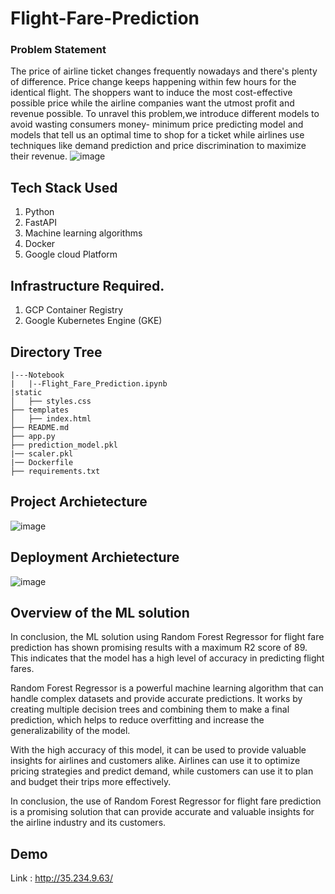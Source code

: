 
#  Flight-Fare-Prediction

### Problem Statement

 The price of airline ticket changes frequently
nowadays and there's plenty of difference. Price change
keeps happening within few hours for the identical flight.
The shoppers want to induce the most cost-effective possible
price while the airline companies want the utmost profit and
revenue possible. To unravel this problem,we
introduce different models to avoid wasting consumers
money- minimum price predicting model and models that
tell us an optimal time to shop for a ticket while airlines use
techniques like demand prediction and price discrimination
to maximize their revenue.
![image](https://i0.wp.com/collegeclue.com/medical/wp-content/uploads/2021/07/air-1.jpg?fit=1000%2C667&ssl=1)



## Tech Stack Used
1. Python 
2. FastAPI 
3. Machine learning algorithms
4. Docker
5. Google cloud Platform

## Infrastructure Required.

1.  GCP Container Registry
2.  Google Kubernetes Engine (GKE)


## Directory Tree 
```
|---Notebook
|   |--Flight_Fare_Prediction.ipynb
|static 
│   ├── styles.css
├── templates
│   ├── index.html
├── README.md
├── app.py
├── prediction_model.pkl
|── scaler.pkl
|── Dockerfile
├── requirements.txt
```

## Project Archietecture
![image](https://lh3.googleusercontent.com/eUYF4Ys5of0OPSylKqmOAAVfyKApgW2tDk4i0FOIcRACuaySCXGEBN-U5U9Go9koKutweCh8yAwJwODqAu5WY8kzsRLaFlcCvAJDokTP4NAtMswS918JSSoN87j0YzU-E7YL1MkH-u8O0rPlrP4xqedzBmWlHJ32gyIAGfuQh7H1esMJ9ozp67Fsdei5jB8mczA2dqbCs03dCCRM4yvwRmXn29d8BEth1QjtzqRLcmQ-93qIPA3faqFD88sIr8hfPTOnNa-uUY4FOf2GExR-Z2GwdkgJuWVJhMTJHi0hOsct1YRPbbVNdD1Qp_qTwL-MJqKF-qLg60_VMrpIn2FU9zvZ-5dIsZJb8miGQ35eYgIDTD0XiY10rAYIpiq7oznosv-VyGLl9f5vqH8d-NkWnrqxtKdrGm_0xXps7lyuHDYB_zGMa6JjPFfGx2c0Ik3CP8K_-E1GMjfBMyF9fJ15MBCcqEZeiSpl25IZNYoVHHsb7Flt1ty7m-c8lgswTbFTQkX4WuGhM2TsTUIjwvvnV1mGAXWYhJx0EwAHT9DPbjFdr0_mvqesaZkv6XUuNzcN-wGRpKKjI8kNou99g63CAewz-OHBk2lXASu2VqYsYOhppR7Ml9s4EfVowFp_vu8iLlK2lChdDSl7WCzX48dvaE_SuCutH-UX54w6vW8GAiqWoAPo9-yginfhWVpw-jyHc6ArAmKF7prLcRr_vGjzB0IRM_XnctEcyJJtIkcWg5ggNAQJ8M2bCESKR9FBfLElPJcIvVkzz4Yw0-bcvOqGSM2kb6h3LvC7QN0LGZ22t4CpjqYgy4t8JSSu1vyWQijTrlXcUcgdBU4XDzAN-E6XwofnnO11uqq3_vB-ZgIWMdsSRpw-HMD-IbTo98OnYH6Q0jwMbTJAdfh4wh3focACzs6vovv0vZuAxW7gX6OEdt_CUEhxNBRfQP5t-roz76VojGBDiQ3W_6tHO5XRHyYMcL_ZdvULw2D_uUHcJf8nV3uDuWdRgt7ENEs=w1271-h61-no?authuser=0)



## Deployment Archietecture
![image](https://lh3.googleusercontent.com/x4TXb40Zk7KXoIHK3Hw18PowFEqaz7MCNiyPpJBKj1nsrT2bRV6-WgoscVNtUELfL5I4jYyHKJoSgxkGLGdfpH1s0NylBXuWSzcKC-qLGFw08oANpWDwv-jlO0gi5N1zlDUXr4mCMkPS5d38LwRqzE19hLsgfcZPjpcSCRtnkqmZTrvtiOszwPkmQObJ1sHr65kWBKecfey9YdhM1yEOw7hIBjRChxwnGDvbj73QsBYhWwET-UqcZDmOPhMzvgHCgBY_nPzO85ilCrMZZiqd-02_glWXd73PtbPnWzz5HNy7E2AZQtzY7prOBmlz1STYXXaNpzn5HFsKcp4zRPfEvLLOxXv6QxGiUXbE686aGu45VvI_UWxK4XDchHLloZYGLhJhxEwXmVlyiOcKQE3iwNnmxrFhUbCIxfAi7wNOwLqwOwRVLbAj9GY-SWVIGCAsa2Oq5cJ0la75QF_wYfIqQOknEaF3rmgnSYhyPBxaPO6yqxP7eAZ5stxxjZskISf8aGZlV__IZkXm2mZEWdHXVCuEz0d6IBdauS90u10ma8WQzXaYN8iMPwzjeUx_SzU2EXML6lCBbuIpTH4omOrHDlO7sdOspD-GjzJ5VBGfxDYmUfL8NWNGfdWmQmCede9J5xiDQi7hHCsafhqM6OJe4VFUEJ4_vXI18IFViRslrrnxlt9sndS-OXZxX_V7mdW_lUFxHO6lzG2BQFt9-ivXQzJWrkGzy0VoK0YiZ5Ov4U7ke8BGc2eWwiloMptBBF4BUOkDHdAwEzdfp9XIBtM3odoMWPXAZHEmRg469M5fIDHAFmqC8VfKQ3w3adVoHTaShwkXRHC9rSX80J5HPNn7OzZkJaFs7SPD7JO1ElU452s6gBUb8LTTYtA7iW4fipJIIeyIY5CEnlfN0ZjGqInsmDvpwqbbYnLc8mU-WFrLG8vBg84Q2IqbgHkvtrGjFa44akwkvs6aZN4qrVPmm2CHDdn77U6E1ehUF98ROG2sUF5H3QdRz8K6YSs=w1001-h157-no?authuser=0)

## Overview of the ML solution 

In conclusion, the ML solution using Random Forest Regressor for flight fare prediction has shown promising results with a maximum R2 score of 89. This indicates that the model has a high level of accuracy in predicting flight fares.

Random Forest Regressor is a powerful machine learning algorithm that can handle complex datasets and provide accurate predictions. It works by creating multiple decision trees and combining them to make a final prediction, which helps to reduce overfitting and increase the generalizability of the model.

With the high accuracy of this model, it can be used to provide valuable insights for airlines and customers alike. Airlines can use it to optimize pricing strategies and predict demand, while customers can use it to plan and budget their trips more effectively.

In conclusion, the use of Random Forest Regressor for flight fare prediction is a promising solution that can provide accurate and valuable insights for the airline industry and its customers.

## Demo 
Link : http://35.234.9.63/



